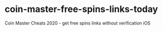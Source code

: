 # coin-master-free-spins-links-today
Coin Master Cheats 2020 - get free spins links without verification iOS
